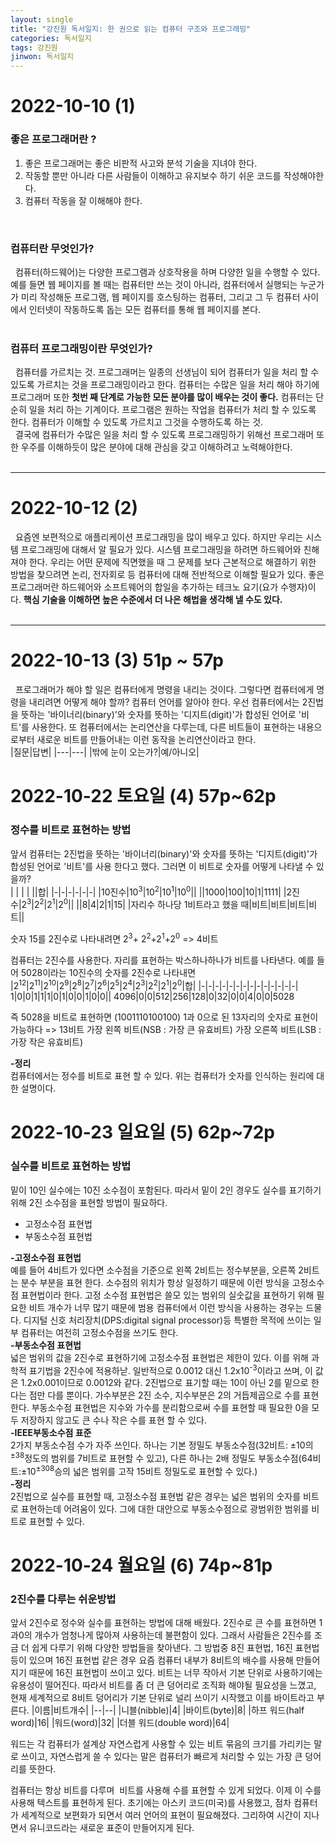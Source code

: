 ```yaml
---
layout: single
title: "강진원 독서일지: 한 권으로 읽는 컴퓨터 구조와 프로그래밍"
categories: 독서일지
tags: 강진원
jinwon: 독서일지
---
```


# 2022-10-10 (1)
### 좋은 프로그래머란 ?
1. 좋은 프로그래머는 좋은 비판적 사고와 분석 기술을 지녀야 한다.
2. 작동할 뿐만 아니라 다른 사람들이 이해하고 유지보수 하기 쉬운 코드를 작성해야한다.
3. 컴퓨터 작동을 잘 이해해야 한다. 
</br>

### 컴퓨터란 무엇인가?

&nbsp; 컴퓨터(하드웨어)는 다양한 프로그램과 상호작용을 하며 다양한 일을 수행할 수 있다.    
예를 들면 웹 페이지를 볼 때는 컴퓨터만 쓰는 것이 아니라, 컴퓨터에서 실행되는 누군가가 미리 작성해둔 프로그램, 웹 페이지를 호스팅하는 컴퓨터, 그리고 그 두 컴퓨터 사이에서 인터넷이 작동하도록 돕는 모든 컴퓨터를 통해 웹 페이지를 본다.   
</br>

### 컴퓨터 프로그래밍이란 무엇인가?
&nbsp; 컴퓨터를 가르치는 것. 프로그래머는 일종의 선생님이 되어 컴퓨터가 일을 처리 할 수 있도록 
가르치는 것을 프로그래밍이라고 한다. 컴퓨터는 수많은 일을 처리 해야 하기에 프로그래머 또한 **첫번 째 단계로 가능한 모든 분야를 많이 배우는 것이 좋다.** 컴퓨터는 단순히 일을 처리 하는 기계이다. 프로그램은 원하는 작업을 컴퓨터가 처리 할 수 있도록 한다. 컴퓨터가 이해할 수 있도록 가르치고 그것을 수행하도록 하는 것.   
&nbsp; 결국에 컴퓨터가 수많은 일을 처리 할 수 있도록 프로그래밍하기 위해선 프로그래머 또한 우주를 이해하듯이 많은 분야에 대해 관심을 갖고 이해하려고 노력해야한다.   
</br>  

---

# 2022-10-12 (2)
&nbsp;  요즘엔 보편적으로 애플리케이션 프로그래밍을 많이 배우고 있다. 하지만 우리는 시스템 프로그래밍에 대해서 알 필요가 있다. 시스템 프로그래밍을 하려면 하드웨어와 친해져야 한다.
우리는 어떤 문제에 직면했을 때 그 문제를 보다 근본적으로 해결하기 위한 방법을 찾으려면 논리, 전자회로 등 컴퓨터에 대해 전반적으로 이해할 필요가 있다.
좋은 프로그래머란 하드웨어와 소프트웨어의 합일을 추가하는 테크노 요기(요가 수행자)이다. **핵심 기술을 이해하면 높은 수준에서 더 나은 해법을 생각해 낼 수도 있다.**   
<br/>

---

# 2022-10-13 (3) 51p ~ 57p
&nbsp;  프로그래머가 해야 할 일은 컴퓨터에게 명령을 내리는 것이다. 그렇다면 컴퓨터에게 명령을 내리려면 어떻게 해야 할까? 컴퓨터 언어를 알아야 한다. 우선 컴퓨터에서는 2진법을 뜻하는 '바이너리(binary)'와 숫자를 뜻하는 '디지트(digit)'가 합성된 언어로 '비트'를 사용한다. 또 컴퓨터에서는 논리연산을 다루는데, 다른 비트들이 표현하는 내용으로부터 새로운 비트를 만들어내는 이런 동작을 논리연산이라고 한다.    
|질문|답변|
|---|---|
|밖에 눈이 오는가?|예/아니오|


# 2022-10-22 토요일 (4) 57p~62p
### 정수를 비트로 표현하는 방법   
앞서 컴퓨터는 2진법을 뜻하는 '바이너리(binary)'와 숫자를 뜻하는 '디지트(digit)'가 합성된 언어로 '비트'를 사용 한다고 했다. 그러면 이 비트로 숫자를 어떻게 나타낼 수 있을까?   
| | | | ||합|
|-|-|-|-|-|-|
|10진수|10<sup>3</sup>|10<sup>2</sup>|10<sup>1</sup>|10<sup>0</sup>||
||1000|100|10|1|1111|
|2진수|2<sup>3</sup>|2<sup>2</sup>|2<sup>1</sup>|2<sup>0</sup>||
||8|4|2|1|15|
|자리수 하나당 1비트라고 했을 때|비트|비트|비트|비트||   

숫자 15를 2진수로 나타내려면 2<sup>3</sup>+ 2<sup>2</sup>+2<sup>1</sup>+2<sup>0</sup> => 4비트

컴퓨터는 2진수를 사용한다. 자리를 표현하는 박스하나하나가 비트를 나타낸다. 
예를 들어 5028이라는 10진수의 숫자를 2진수로 나타내면   
|2<sup>12</sup>|2<sup>11</sup>|2<sup>10</sup>|2<sup>9</sup>|2<sup>8</sup>|2<sup>7</sup>|2<sup>6</sup>|2<sup>5</sup>|2<sup>4</sup>|2<sup>3</sup>|2<sup>2</sup>|2<sup>1</sup>|2<sup>0</sup>|합|
|-|-|-|-|-|-|-|-|-|-|-|-|-|-|
1|0|0|1|1|1|0|1|0|0|1|0|0||
4096|0|0|512|256|128|0|32|0|0|4|0|0|5028

즉 5028을 비트로 표현하면 (1001110100100) 1과 0으로 된 13자리의 숫자로 표현이 가능하다 => 13비트
가장 왼쪽 비트(NSB : 가장 큰 유효비트)
가장 오른쪽 비트(LSB : 가장 작은 유효비트)

**-정리**   
컴퓨터에서는 정수를 비트로 표현 할 수 있다. 위는 컴퓨터가 숫자를 인식하는 원리에 대한 설명이다.

# 2022-10-23 일요일 (5) 62p~72p
### 실수를 비트로 표현하는 방법
밑이 10인 실수에는 10진 소수점이 포함된다. 따라서 밑이 2인 경우도 실수를 표기하기 위해 2진 소수점을 표현할 방법이 필요하다.
* 고정소수점 표현법
* 부동소수점 표현법

**-고정소수점 표현법**   
예를 들어 4비트가 있다면 소수점을 기준으로 왼쪽 2비트는 정수부분을, 오른쪽 2비트는 분수 부분을 표현 한다. 소수점의 위치가 항상 일정하기 때문에 이런 방식을 고정소수점 표현법이라 한다. 고정 소수점 표현법은 쓸모 있는 범위의 실숫값을 표현하기 위해 필요한 비트 개수가 너무 많기 때문에 범용 컴퓨터에서 이런 방식을 사용하는 경우는 드물다. 디지털 신호 처리장치(DPS:digital signal processor)등 특별한 목적에 쓰이는 일부 컴퓨터는 여전히 고정소수점을 쓰기도 한다.   
**-부동소수점 표현법**   
넓은 범위의 값을 2진수로 표현하기에 고정소수점 표현법은 제한이 있다. 이를 위해 과학적 표기법을 2진수에 적용하낟. 일반적으로 0.0012 대신 1.2x10<sup>-3</sup>이라고 쓰며, 이 값은 1.2x0.001이므로 0.0012와 같다. 2진법으로 표기할 때는 10이 아닌 2를 밑으로 한다는 점만 다를 뿐이다. 가수부분은 2진 소수, 지수부분은 2의 거듭제곱으로 수를 표현한다. 부동소수점 표현법은 지수와 가수를 분리함으로써 수를 표현할 때 필요한 0을 모두 저장하지 않고도 큰 수나 작은 수를 표현 할 수 있다.   
**-IEEE부동소수점 표준**   
2가지 부동소수점 수가 자주 쓰인다. 하나는 기본 정밀도 부동소수점(32비트: ±10의<sup>±38</sup>정도의 범위를 7비트로 표현할 수 있고), 다른 하나는 2배 정밀도 부동소수점(64비트:±10<sup>±308</sup>승의 넓은 범위를 고작 15비트 정밀도로 표현할 수 있다.)    
**-정리**  
2진법으로 실수를 표현할 때, 고정소수점 표현법 같은 경우는 넓은 범위의 숫자를 비트로 표현하는데 어려움이 있다. 그에 대한 대안으로 부동소수점으로 광범위한 범위를 비트로 표현할 수 있다.   

# 2022-10-24 월요일 (6) 74p~81p
### 2진수를 다루는 쉬운방법
앞서 2진수로 정수와 실수를 표현하는 방법에 대해 배웠다. 2진수로 큰 수를 표현하면 1과0의 개수가 엄청나게 많아져 사용하는데 불편함이 있다. 그래서 사람들은 2진수를 조금 더 쉽게 다루기 위해 다양한 방법들을 찾아낸다. 그 방법중 8진 표현법, 16진 표현법등이 있으며 16진 표현법 같은 경우 요즘 컴퓨터 내부가 8비트의 배수를 사용해 만들어지기 때문에 16진 표현법이 쓰이고 있다. 
비트는 너무 작아서 기본 단위로 사용하기에는 유용성이 떨어진다. 따라서 비트를 좀 더 큰 덩어리로 조직화 해야될 필요성을 느꼈고, 현재 세계적으로 8비트 덩어리가 기본 단위로 널리 쓰이기 시작했고 이를 바이트라고 부른다. 
|이름|비트개수|
|--|--|
|니블(nibble)|4|
|바이트(byte)|8|
|하프 워드(half word)|16|
|워드(word)|32|
|더블 워드(double word)|64|

워드는 각 컴퓨터가 설계상 자연스럽게 사용할 수 있는 비트 묶음의 크기를 가리키는 말로 쓰이고, 자연스럽게 쓸 수 있다는 말은 컴퓨터가 빠르게 처리할 수 있는 가장 큰 덩어리를 뜻한다. 

컴퓨터는 항상 비트를 다루며  비트를 사용해 수를 표현할 수 있게 되었다. 이제 이 수를 사용해 텍스트를 표현하게 된다.
초기에는 아스키 코드(미국)를 사용했고, 점차 컴퓨터가 세계적으로 보편화가 되면서 여러 언어의 표현이 필요해졌다. 그리하여 시간이 지나면서 유니코드라는 새로운 표준이 만들어지게 된다.  


